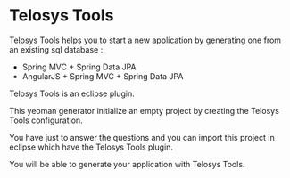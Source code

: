 # Telosys Tools

Telosys Tools helps you to start a new application by generating one from an existing sql database :
  - Spring MVC + Spring Data JPA
  - AngularJS + Spring MVC + Spring Data JPA

Telosys Tools is an eclipse plugin.

This yeoman generator initialize an empty project by creating the Telosys Tools configuration.

You have just to answer the questions and you can import this project in eclipse which have the Telosys Tools plugin.

You will be able to generate your application with Telosys Tools.
